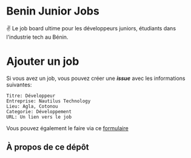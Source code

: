 # Benin Junior Jobs
:v: Le job board ultime pour les développeurs juniors, étudiants dans l'industrie tech au Bénin.

# Ajouter un job
Si vous avez un job, vous pouvez créer une ***issue*** avec les informations suivantes:

```
Titre: Développeur
Entreprise: Nautilus Technology
Lieu: Agla, Cotonou
Categorie: Développement
URL: Un lien vers le job
```

Vous pouvez également le faire via ce [formulaire](#)

## À propos de ce dépôt
